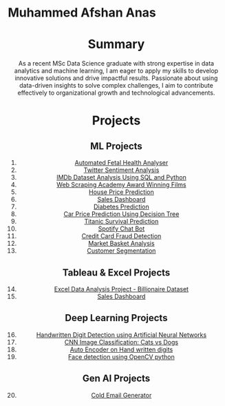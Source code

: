 # Muhammed Afshan Anas
<div align="center">

# Summary
As a recent MSc Data Science graduate with strong expertise in data analytics and machine learning, I am eager to apply my skills to develop innovative solutions and drive impactful results. Passionate about using data-driven insights to solve complex challenges, I aim to contribute effectively to organizational growth and technological advancements.

# Projects

## ML Projects
1. [Automated Fetal Health Analyser](https://github.com/afshan5225/Automated-Fetal-Health-Analyser)
2. [Twitter Sentiment Analysis](https://github.com/afshan5225/Twitter-sentiment-analysis)
3. [IMDb Dataset Analysis Using SQL and Python](https://github.com/afshan5225/IMDb-Dataset-Analysis-Using-SQL-and-Python)
4. [Web Scraping Academy Award Winning Films](https://github.com/afshan5225/Web-Scraping-Academy-Award-Winning-Films)
5. [House Price Prediction](https://github.com/afshan5225/House-Price-Prediction)
6.  [Sales Dashboard](https://github.com/afshan5225/Sales-Dashboard)
7.  [Diabetes Prediction](https://github.com/afshan5225/Diabetes-Prediction)
8.  [Car Price Prediction Using Decision Tree](https://github.com/afshan5225/Car-price-prediciton)
9.  [Titanic Survival Prediction](https://github.com/afshan5225/Titanic-Survival-dataset)
10. [Spotify Chat Bot](https://github.com/afshan5225/Spotify-Chatbot)
11. [Credit Card Fraud Detection](https://github.com/afshan5225/Credit-card-fraud-detection)
12. [Market Basket Analysis](https://github.com/afshan5225/Market-basket-analysis)
13. [Customer Segmentation](https://github.com/afshan5225/Customer-Segmentation)


## Tableau & Excel Projects
14. [Excel Data Analysis Project - Billionaire Dataset](https://github.com/afshan5225/Billionaire-Dataset-analysis-using-excel)
15.  [Sales Dashboard](https://github.com/afshan5225/Sales-Dashboard)

## Deep Learning Projects
16. [Handwritten Digit Detection using Artificial Neural Networks](https://github.com/afshan5225/Handwritten-digits-detection-using-ANN)
17. [CNN Image Classification: Cats vs Dogs](https://github.com/afshan5225/Image-classification-using-CNN/tree/main)
18. [Auto Encoder on Hand written digits](https://github.com/afshan5225/MNIST-AUTOENCODER/tree/main)
19. [Face detection using OpenCV python](https://github.com/afshan5225/Face-detection-using-opencv---python/tree/main)
## Gen AI Projects
20. [Cold Email Generator](https://github.com/afshan5225/Cold-email-generator)
</div>

